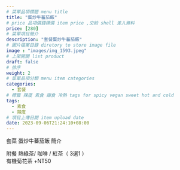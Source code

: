 ```yaml
---
# 菜單品項標題 menu title 
title: "蛋炒牛蕃茄飯"
# price 品項價錢標價 item price ,交給 shell 差入資料
price: [280] 
# 菜單項目簡介 
description: "套餐蛋炒牛蕃茄飯"
# 圖片檔案目錄 diretory to store image file
image : "images/img_1593.jpeg"
# 上架開關 list product 
draft: false
# 排序
weight: 2 
# 菜單品項分類 menu item categories 
categories:
  - 套餐
# 標籤 辣度 素食 甜食 冷熱 tags for spicy vegan sweet hot and cold 
tags:
  - 素食
  - 辣度
# 項目上傳日期 item upload date 
date: 2023-09-06T21:24:10+08:00
---
```


套菜 蛋炒牛蕃茄飯 簡介

  附餐  熱綠茶/ 咖啡 / 紅茶（ 3選1 ）\
  有機菊花茶 +NT50
